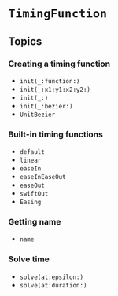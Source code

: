 # ``TimingFunction``

## Topics

### Creating a timing function

-  ``init(_:function:)``
-  ``init(_:x1:y1:x2:y2:)``
-  ``init(_:)``
-  ``init(_:bezier:)``
-  ``UnitBezier``


### Built-in timing functions

-  ``default``
-  ``linear``
-  ``easeIn``
-  ``easeInEaseOut``
-  ``easeOut``
-  ``swiftOut``
-  ``Easing``

### Getting name

-  ``name``

### Solve time

-  ``solve(at:epsilon:)``
-  ``solve(at:duration:)``

